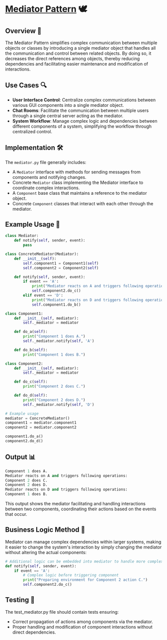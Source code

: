 # [Mediator Pattern](../) 🕊️

## Overview 📖
The Mediator Pattern simplifies complex communication between multiple objects or classes by introducing a single mediator object that handles all the communication and control between related objects. By doing so, it decreases the direct references among objects, thereby reducing dependencies and facilitating easier maintenance and modification of interactions.

## Use Cases 🔍
- **User Interface Control**: Centralize complex communications between various GUI components into a single mediator object.
- **Chat Rooms**: Facilitate the communication between multiple users through a single central server acting as the mediator.
- **System Workflow**: Manage complex logic and dependencies between different components of a system, simplifying the workflow through centralized control.

## Implementation 🛠️
The `mediator.py` file generally includes:
- A `Mediator` interface with methods for sending messages from components and notifying changes.
- Concrete `Mediator` class implementing the Mediator interface to coordinate complex interactions.
- A `Component` base class that maintains a reference to the mediator object.
- Concrete `Component` classes that interact with each other through the mediator.

## Example Usage 📝
```python
class Mediator:
    def notify(self, sender, event):
        pass

class ConcreteMediator(Mediator):
    def __init__(self):
        self.component1 = Component1(self)
        self.component2 = Component2(self)

    def notify(self, sender, event):
        if event == 'A':
            print("Mediator reacts on A and triggers following operations:")
            self.component2.do_c()
        elif event == 'D':
            print("Mediator reacts on D and triggers following operations:")
            self.component1.do_b()

class Component1:
    def __init__(self, mediator):
        self._mediator = mediator

    def do_a(self):
        print("Component 1 does A.")
        self._mediator.notify(self, 'A')

    def do_b(self):
        print("Component 1 does B.")

class Component2:
    def __init__(self, mediator):
        self._mediator = mediator

    def do_c(self):
        print("Component 2 does C.")

    def do_d(self):
        print("Component 2 does D.")
        self._mediator.notify(self, 'D')

# Example usage
mediator = ConcreteMediator()
component1 = mediator.component1
component2 = mediator.component2

component1.do_a()
component2.do_d()
```
## Output 📊
```python
Component 1 does A.
Mediator reacts on A and triggers following operations:
Component 2 does C.
Component 2 does D.
Mediator reacts on D and triggers following operations:
Component 1 does B.

```

This output shows the mediator facilitating and handling interactions between two components, coordinating their actions based on the events that occur.



## Business Logic Method 🧠
Mediator can manage complex dependencies within larger systems, making it easier to change the system's interaction by simply changing the mediator without altering the actual components:

```python
# Additional logic can be embedded into mediator to handle more complex scenarios
def notify(self, sender, event):
    if event == 'A':
        # Complex logic before triggering component
        print("Preparing environment for Component 2 action C.")
        self.component2.do_c()


```

## Testing 🧪
The test_mediator.py file should contain tests ensuring:

- Correct propagation of actions among components via the mediator.
- Proper handling and modification of component interactions without direct dependencies.